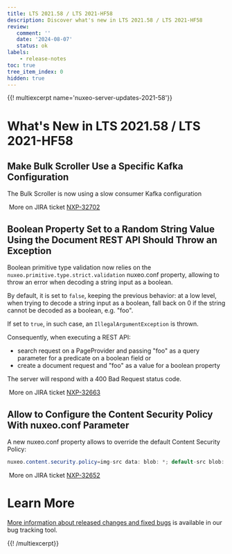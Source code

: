 ```yaml
---
title: LTS 2021.58 / LTS 2021-HF58
description: Discover what's new in LTS 2021.58 / LTS 2021-HF58
review:
   comment: ''
   date: '2024-08-07'
   status: ok
labels:
    - release-notes
toc: true
tree_item_index: 0
hidden: true
---
```


{{! multiexcerpt name='nuxeo-server-updates-2021-58'}}
# What's New in LTS 2021.58 / LTS 2021-HF58

## Make Bulk Scroller Use a Specific Kafka Configuration

The Bulk Scroller is now using a slow consumer Kafka configuration

<i class="fa fa-long-arrow-right" aria-hidden="true"></i>&nbsp;More on JIRA ticket [NXP-32702](https://jira.nuxeo.com/browse/NXP-32702)

## Boolean Property Set to a Random String Value Using the Document REST API Should Throw an Exception

Boolean primitive type validation now relies on the `nuxeo.primitive.type.strict.validation` nuxeo.conf property, allowing to throw an error when decoding a string input as a boolean.

By default, it is set to `false`, keeping the previous behavior: at a low level, when trying to decode a string input as a boolean, fall back on 0 if the string cannot be decoded as a boolean, e.g. "foo".

If set to `true`, in such case, an `IllegalArgumentException` is thrown.

Consequently, when executing a REST API:

- search request on a PageProvider and passing "foo" as a query parameter for a predicate on a boolean field
  or
- create a document request and "foo" as a value for a boolean property

The server will respond with a 400 Bad Request status code.

<i class="fa fa-long-arrow-right" aria-hidden="true"></i>&nbsp;More on JIRA ticket [NXP-32663](https://jira.nuxeo.com/browse/NXP-32663)

## Allow to Configure the Content Security Policy With nuxeo.conf Parameter

A new nuxeo.conf property allows to override the default Content Security Policy:

```Java
nuxeo.content.security.policy=img-src data: blob: *; default-src blob: *; script-src 'nonce-dummy' 'unsafe-eval' 'strict-dynamic'; style-src 'unsafe-inline' *; font-src data: *
```

<i class="fa fa-long-arrow-right" aria-hidden="true"></i>&nbsp;More on JIRA ticket [NXP-32652](https://jira.nuxeo.com/browse/NXP-32652)

# Learn More

[More information about released changes and fixed bugs](https://jira.nuxeo.com/secure/ReleaseNote.jspa?projectId=10011&version=22963) is available in our bug tracking tool.

{{! /multiexcerpt}}
